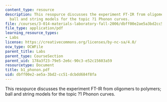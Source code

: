 ```yaml
---
content_type: resource
description: This resopurce discusses the experiment FT-IR from oligomers to polymers;
  ball and string models for the topic ?1 Phonon curves.
file: /courses/3-014-materials-laboratory-fall-2006/dbff00e2ae5a3bd2cc51dcbdd684f8fa_b1_phonon.pdf
file_type: application/pdf
learning_resource_types:
- Labs
license: https://creativecommons.org/licenses/by-nc-sa/4.0/
ocw_type: OCWFile
parent_title: Labs
parent_type: CourseSection
parent_uid: 178a3f23-79e5-2e6c-90c3-e52c15603a59
resourcetype: Document
title: b1_phonon.pdf
uid: dbff00e2-ae5a-3bd2-cc51-dcbdd684f8fa
---
```

This resopurce discusses the experiment FT-IR from oligomers to polymers; ball and string models for the topic ?1 Phonon curves.